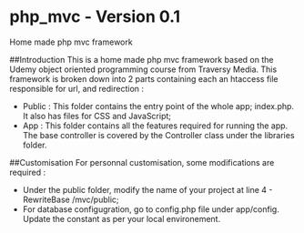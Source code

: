# php_mvc - Version 0.1
Home made php mvc framework 

##Introduction
This is a home made php mvc framework based on the Udemy object oriented programming course from Traversy Media.
This framework is broken down into 2 parts containing each an htaccess file responsible for url, and redirection :
  * Public : This folder contains the entry point of the whole app; index.php. It also has files for CSS and JavaScript;
  * App : This folder contains all the features required for running the app. The base controller is covered by the Controller class under the libraries folder.
  
##Customisation
For personnal customisation, some modifications are required :
  * Under the public folder, modify the name of your project at line 4 - RewriteBase /mvc/public;
  * For database configugration, go to config.php file under app/config. Update the constant as per your local environement.
  
